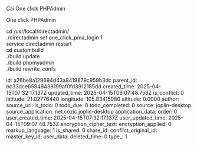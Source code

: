 Cài One click PHPAdmin

One click PHPAdmin

cd /usr/local/directadmin/  
./directadmin set one_click_pma_login 1  
service directadmin restart  
cd custombuild  
./build update  
./build phpmyadmin  
./build rewrite_confs

id: a26be8a129694d43a8419879c959b3dc
parent_id: bc33dce65848438199af0fd3912185dd
created_time: 2025-04-15T07:32:17.137Z
updated_time: 2025-04-15T09:07:48.753Z
is_conflict: 0
latitude: 21.02776440
longitude: 105.83415980
altitude: 0.0000
author: 
source_url: 
is_todo: 0
todo_due: 0
todo_completed: 0
source: joplin-desktop
source_application: net.cozic.joplin-desktop
application_data: 
order: 0
user_created_time: 2025-04-15T07:32:17.137Z
user_updated_time: 2025-04-15T09:07:48.753Z
encryption_cipher_text: 
encryption_applied: 0
markup_language: 1
is_shared: 0
share_id: 
conflict_original_id: 
master_key_id: 
user_data: 
deleted_time: 0
type_: 1